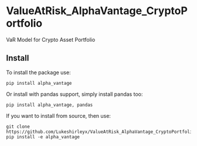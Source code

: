 # ValueAtRisk_AlphaVantage_CryptoPortfolio
 VaR Model for Crypto Asset Portfolio

 ## Install
 To install the package use:
 ```shell
 pip install alpha_vantage
 ```
 Or install with pandas support, simply install pandas too:
 ```shell
 pip install alpha_vantage, pandas
 ```

 If you want to install from source, then use:
 ```shell
 git clone https://github.com/Lukeshirleyx/ValueAtRisk_AlphaVantage_CryptoPortfolio
 pip install -e alpha_vantage
 ```
